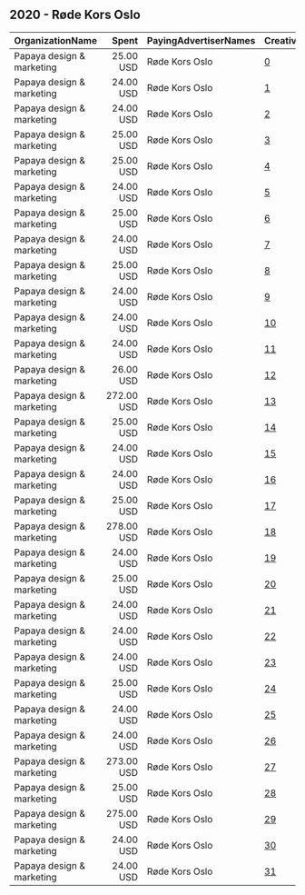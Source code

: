 ## 2020 - Røde Kors Oslo 
|OrganizationName|Spent|PayingAdvertiserNames|CreativeUrls|Impressions|Genders|AgeBrackets|CountryCodes|BillingAddresses|CandidateBallotInformation|
|:---|---:|:---|:---|---:|:---|:---|:---|:---|:---|
|Papaya design & marketing|25.00 USD|Røde Kors Oslo|[0](https://www.snap.com/political-ads/asset/d6ba7f8e99e3b8fa12099f017c6a11d441db1055f4ccc4e9f479f7c04c6abb17?mediaType=mp4)|13,350|FEMALE|18-23|norway|"Saltboveien 25,Larkollen,1560,NO"||
|Papaya design & marketing|24.00 USD|Røde Kors Oslo|[1](https://www.snap.com/political-ads/asset/1c7cd915a958c39e9e06a0a1ff0aeb6584281d091ced4222039ed890393bf82f?mediaType=mp4)|13,290|FEMALE|18-23|norway|"Saltboveien 25,Larkollen,1560,NO"||
|Papaya design & marketing|24.00 USD|Røde Kors Oslo|[2](https://www.snap.com/political-ads/asset/3a57d474d18ecc54745e5dd94d72cb18aa70e5d81656d2b2e883600db8f49195?mediaType=mp4)|13,143|FEMALE|18-23|norway|"Saltboveien 25,Larkollen,1560,NO"||
|Papaya design & marketing|25.00 USD|Røde Kors Oslo|[3](https://www.snap.com/political-ads/asset/3a57d474d18ecc54745e5dd94d72cb18aa70e5d81656d2b2e883600db8f49195?mediaType=mp4)|13,378|MALE|18-23|norway|"Saltboveien 25,Larkollen,1560,NO"||
|Papaya design & marketing|25.00 USD|Røde Kors Oslo|[4](https://www.snap.com/political-ads/asset/ab866022652f21d6261de54e2c2a4d6dd9f692ab24fe667dc081c0a4966801c2?mediaType=mp4)|13,485|FEMALE|18-23|norway|"Saltboveien 25,Larkollen,1560,NO"||
|Papaya design & marketing|24.00 USD|Røde Kors Oslo|[5](https://www.snap.com/political-ads/asset/1c7cd915a958c39e9e06a0a1ff0aeb6584281d091ced4222039ed890393bf82f?mediaType=mp4)|17,788|FEMALE|17-|norway|"Saltboveien 25,Larkollen,1560,NO"||
|Papaya design & marketing|25.00 USD|Røde Kors Oslo|[6](https://www.snap.com/political-ads/asset/d6ba7f8e99e3b8fa12099f017c6a11d441db1055f4ccc4e9f479f7c04c6abb17?mediaType=mp4)|18,279|MALE|17-|norway|"Saltboveien 25,Larkollen,1560,NO"||
|Papaya design & marketing|24.00 USD|Røde Kors Oslo|[7](https://www.snap.com/political-ads/asset/4fe21d24acf6ce68dfa0fd0a96818e531eb97002d249e94015899e377d3bee3f?mediaType=mp4)|17,691|FEMALE|17-|norway|"Saltboveien 25,Larkollen,1560,NO"||
|Papaya design & marketing|25.00 USD|Røde Kors Oslo|[8](https://www.snap.com/political-ads/asset/ab866022652f21d6261de54e2c2a4d6dd9f692ab24fe667dc081c0a4966801c2?mediaType=mp4)|13,560|MALE|18-23|norway|"Saltboveien 25,Larkollen,1560,NO"||
|Papaya design & marketing|24.00 USD|Røde Kors Oslo|[9](https://www.snap.com/political-ads/asset/4fe21d24acf6ce68dfa0fd0a96818e531eb97002d249e94015899e377d3bee3f?mediaType=mp4)|13,362|FEMALE|18-23|norway|"Saltboveien 25,Larkollen,1560,NO"||
|Papaya design & marketing|24.00 USD|Røde Kors Oslo|[10](https://www.snap.com/political-ads/asset/f2f744669c1de7d93e5bcd1bfcef7b211769f4f73553c29d40a72a3a3714d745?mediaType=mp4)|17,618|FEMALE|17-|norway|"Saltboveien 25,Larkollen,1560,NO"||
|Papaya design & marketing|24.00 USD|Røde Kors Oslo|[11](https://www.snap.com/political-ads/asset/3a57d474d18ecc54745e5dd94d72cb18aa70e5d81656d2b2e883600db8f49195?mediaType=mp4)|17,418|MALE|17-|norway|"Saltboveien 25,Larkollen,1560,NO"||
|Papaya design & marketing|26.00 USD|Røde Kors Oslo|[12](https://www.snap.com/political-ads/asset/003e2ddea1db1636f2d92c419dca696b313d7e96b4384e48226a9fd60f8f468f?mediaType=mp4)|18,493|FEMALE|17-|norway|"Saltboveien 25,Larkollen,1560,NO"||
|Papaya design & marketing|272.00 USD|Røde Kors Oslo|[13](https://www.snap.com/political-ads/asset/45894d3519a03d68d222d0e8ab60a2bc7dbaeb25aa54b9196e4a05cee6e45d8f?mediaType=mp4)|162,711|MALE|17-|norway|"Saltboveien 25,Larkollen,1560,NO"||
|Papaya design & marketing|25.00 USD|Røde Kors Oslo|[14](https://www.snap.com/political-ads/asset/ab866022652f21d6261de54e2c2a4d6dd9f692ab24fe667dc081c0a4966801c2?mediaType=mp4)|17,951|FEMALE|17-|norway|"Saltboveien 25,Larkollen,1560,NO"||
|Papaya design & marketing|24.00 USD|Røde Kors Oslo|[15](https://www.snap.com/political-ads/asset/1c7cd915a958c39e9e06a0a1ff0aeb6584281d091ced4222039ed890393bf82f?mediaType=mp4)|17,446|MALE|17-|norway|"Saltboveien 25,Larkollen,1560,NO"||
|Papaya design & marketing|24.00 USD|Røde Kors Oslo|[16](https://www.snap.com/political-ads/asset/f2f744669c1de7d93e5bcd1bfcef7b211769f4f73553c29d40a72a3a3714d745?mediaType=mp4)|13,132|MALE|18-23|norway|"Saltboveien 25,Larkollen,1560,NO"||
|Papaya design & marketing|25.00 USD|Røde Kors Oslo|[17](https://www.snap.com/political-ads/asset/003e2ddea1db1636f2d92c419dca696b313d7e96b4384e48226a9fd60f8f468f?mediaType=mp4)|13,412|FEMALE|18-23|norway|"Saltboveien 25,Larkollen,1560,NO"||
|Papaya design & marketing|278.00 USD|Røde Kors Oslo|[18](https://www.snap.com/political-ads/asset/45894d3519a03d68d222d0e8ab60a2bc7dbaeb25aa54b9196e4a05cee6e45d8f?mediaType=mp4)|114,536|FEMALE|18-23|norway|"Saltboveien 25,Larkollen,1560,NO"||
|Papaya design & marketing|24.00 USD|Røde Kors Oslo|[19](https://www.snap.com/political-ads/asset/d6ba7f8e99e3b8fa12099f017c6a11d441db1055f4ccc4e9f479f7c04c6abb17?mediaType=mp4)|13,195|MALE|18-23|norway|"Saltboveien 25,Larkollen,1560,NO"||
|Papaya design & marketing|25.00 USD|Røde Kors Oslo|[20](https://www.snap.com/political-ads/asset/003e2ddea1db1636f2d92c419dca696b313d7e96b4384e48226a9fd60f8f468f?mediaType=mp4)|18,116|MALE|17-|norway|"Saltboveien 25,Larkollen,1560,NO"||
|Papaya design & marketing|24.00 USD|Røde Kors Oslo|[21](https://www.snap.com/political-ads/asset/4fe21d24acf6ce68dfa0fd0a96818e531eb97002d249e94015899e377d3bee3f?mediaType=mp4)|13,239|MALE|18-23|norway|"Saltboveien 25,Larkollen,1560,NO"||
|Papaya design & marketing|24.00 USD|Røde Kors Oslo|[22](https://www.snap.com/political-ads/asset/3a57d474d18ecc54745e5dd94d72cb18aa70e5d81656d2b2e883600db8f49195?mediaType=mp4)|17,584|FEMALE|17-|norway|"Saltboveien 25,Larkollen,1560,NO"||
|Papaya design & marketing|24.00 USD|Røde Kors Oslo|[23](https://www.snap.com/political-ads/asset/4fe21d24acf6ce68dfa0fd0a96818e531eb97002d249e94015899e377d3bee3f?mediaType=mp4)|17,316|MALE|17-|norway|"Saltboveien 25,Larkollen,1560,NO"||
|Papaya design & marketing|25.00 USD|Røde Kors Oslo|[24](https://www.snap.com/political-ads/asset/ab866022652f21d6261de54e2c2a4d6dd9f692ab24fe667dc081c0a4966801c2?mediaType=mp4)|18,038|MALE|17-|norway|"Saltboveien 25,Larkollen,1560,NO"||
|Papaya design & marketing|24.00 USD|Røde Kors Oslo|[25](https://www.snap.com/political-ads/asset/f2f744669c1de7d93e5bcd1bfcef7b211769f4f73553c29d40a72a3a3714d745?mediaType=mp4)|17,678|MALE|17-|norway|"Saltboveien 25,Larkollen,1560,NO"||
|Papaya design & marketing|24.00 USD|Røde Kors Oslo|[26](https://www.snap.com/political-ads/asset/f2f744669c1de7d93e5bcd1bfcef7b211769f4f73553c29d40a72a3a3714d745?mediaType=mp4)|13,273|FEMALE|18-23|norway|"Saltboveien 25,Larkollen,1560,NO"||
|Papaya design & marketing|273.00 USD|Røde Kors Oslo|[27](https://www.snap.com/political-ads/asset/45894d3519a03d68d222d0e8ab60a2bc7dbaeb25aa54b9196e4a05cee6e45d8f?mediaType=mp4)|179,806|FEMALE|17-|norway|"Saltboveien 25,Larkollen,1560,NO"||
|Papaya design & marketing|25.00 USD|Røde Kors Oslo|[28](https://www.snap.com/political-ads/asset/003e2ddea1db1636f2d92c419dca696b313d7e96b4384e48226a9fd60f8f468f?mediaType=mp4)|13,367|MALE|18-23|norway|"Saltboveien 25,Larkollen,1560,NO"||
|Papaya design & marketing|275.00 USD|Røde Kors Oslo|[29](https://www.snap.com/political-ads/asset/45894d3519a03d68d222d0e8ab60a2bc7dbaeb25aa54b9196e4a05cee6e45d8f?mediaType=mp4)|109,798|MALE|18-23|norway|"Saltboveien 25,Larkollen,1560,NO"||
|Papaya design & marketing|24.00 USD|Røde Kors Oslo|[30](https://www.snap.com/political-ads/asset/d6ba7f8e99e3b8fa12099f017c6a11d441db1055f4ccc4e9f479f7c04c6abb17?mediaType=mp4)|17,636|FEMALE|17-|norway|"Saltboveien 25,Larkollen,1560,NO"||
|Papaya design & marketing|24.00 USD|Røde Kors Oslo|[31](https://www.snap.com/political-ads/asset/1c7cd915a958c39e9e06a0a1ff0aeb6584281d091ced4222039ed890393bf82f?mediaType=mp4)|13,116|MALE|18-23|norway|"Saltboveien 25,Larkollen,1560,NO"||
